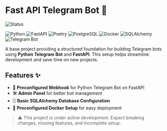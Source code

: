 # Fast API Telegram Bot 🚀
![Status](https://img.shields.io/badge/status-in--progress-yellow?style=flat-square)


![Python](https://img.shields.io/badge/python-3.11-blue?style=flat-square&logo=python&logoColor=ffdd54)
![FastAPI](https://img.shields.io/badge/FastAPI-0.115.6-005571?style=flat-square&logo=fastapi)
![Poetry](https://img.shields.io/badge/Poetry-2.0.1-3B82F6?style=flat-square&logo=poetry)
![PostgreSQL](https://img.shields.io/badge/PostgreSQL-15.3-336791?style=flat-square&logo=postgresql&logoColor=white)
![Docker](https://img.shields.io/badge/Docker-24.0.7-0db7ed?style=flat-square&logo=docker&logoColor=white)
![SQLAlchemy](https://img.shields.io/badge/SQLAlchemy-2.0.37-b6281b?style=flat-square)
![Telegram Bot](https://img.shields.io/badge/python--telegram--bot-21.10-3f8ac2?style=flat-square)


A base project providing a structured foundation for building Telegram bots using **Python Telegram Bot** and **FastAPI**. This setup helps streamline development and save time on new projects.

## Features ✨

- 🚀 **Preconfigured Webhook** for Python Telegram Bot on FastAPI  
- 🛠 **Admin Panel** for better bot management  
- 🗄 **Basic SQLAlchemy Database Configuration**  
- 🐳 **Preconfigured Docker Setup** for easy deployment  



> ⚠️ This project is under active development. Expect breaking changes, missing features, and incomplete setup.